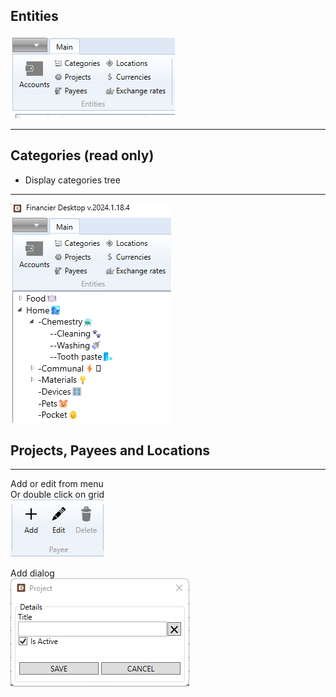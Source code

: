 ## Entities
![Entities](/img/entities.png)
_____________
## Categories (read only)
- Display categories tree
_____________
![Categories](/img/categories.png)

## Projects, Payees and Locations
_____________
Add or edit from menu \
Or double click on grid \
![Entity](/img/entities_menu.png)

Add dialog\
![Entity](/img/add_entity.png)
